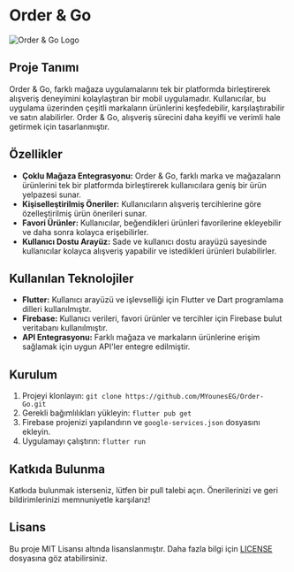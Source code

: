 # Order & Go

![Order & Go Logo](https://github.com/MYounesEG/Order-Go/assets/158834031/8c7e9fdc-7371-4b8c-b7d3-036e9c77bb77)


## Proje Tanımı

Order & Go, farklı mağaza uygulamalarını tek bir platformda birleştirerek alışveriş deneyimini kolaylaştıran bir mobil uygulamadır. Kullanıcılar, bu uygulama üzerinden çeşitli markaların ürünlerini keşfedebilir, karşılaştırabilir ve satın alabilirler. Order & Go, alışveriş sürecini daha keyifli ve verimli hale getirmek için tasarlanmıştır.

## Özellikler

- **Çoklu Mağaza Entegrasyonu:** Order & Go, farklı marka ve mağazaların ürünlerini tek bir platformda birleştirerek kullanıcılara geniş bir ürün yelpazesi sunar.
- **Kişiselleştirilmiş Öneriler:** Kullanıcıların alışveriş tercihlerine göre özelleştirilmiş ürün önerileri sunar.
- **Favori Ürünler:** Kullanıcılar, beğendikleri ürünleri favorilerine ekleyebilir ve daha sonra kolayca erişebilirler.
- **Kullanıcı Dostu Arayüz:** Sade ve kullanıcı dostu arayüzü sayesinde kullanıcılar kolayca alışveriş yapabilir ve istedikleri ürünleri bulabilirler.

## Kullanılan Teknolojiler

- **Flutter:** Kullanıcı arayüzü ve işlevselliği için Flutter ve Dart programlama dilleri kullanılmıştır.
- **Firebase:** Kullanıcı verileri, favori ürünler ve tercihler için Firebase bulut veritabanı kullanılmıştır.
- **API Entegrasyonu:** Farklı mağaza ve markaların ürünlerine erişim sağlamak için uygun API'ler entegre edilmiştir.

## Kurulum

1. Projeyi klonlayın: `git clone https://github.com/MYounesEG/Order-Go.git`
2. Gerekli bağımlılıkları yükleyin: `flutter pub get`
3. Firebase projenizi yapılandırın ve `google-services.json` dosyasını ekleyin.
4. Uygulamayı çalıştırın: `flutter run`

## Katkıda Bulunma

Katkıda bulunmak isterseniz, lütfen bir pull talebi açın. Önerilerinizi ve geri bildirimlerinizi memnuniyetle karşılarız!

## Lisans

Bu proje MIT Lisansı altında lisanslanmıştır. Daha fazla bilgi için [LICENSE](LICENSE) dosyasına göz atabilirsiniz.
